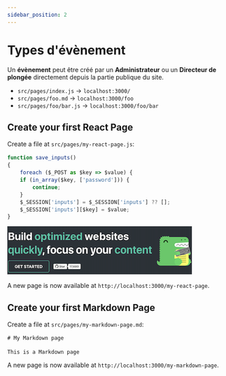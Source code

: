 ```yaml
---
sidebar_position: 2
---
```


# Types d'évènement

Un **évènement** peut être créé par un **Administrateur** ou un **Directeur de plongée**
directement depuis la partie publique du site.<br/>


- `src/pages/index.js` -> `localhost:3000/`
- `src/pages/foo.md` -> `localhost:3000/foo`
- `src/pages/foo/bar.js` -> `localhost:3000/foo/bar`

## Create your first React Page

Create a file at `src/pages/my-react-page.js`:

```jsx title="src/pages/my-react-page.js"
function save_inputs()
{
    foreach ($_POST as $key => $value) {
    if (in_array($key, ['password'])) {
        continue;
    }
    $_SESSION['inputs'] = $_SESSION['inputs'] ?? [];
    $_SESSION['inputs'][$key] = $value;
}
```

![](.composition_images/0c52f526.jpeg)

A new page is now available at `http://localhost:3000/my-react-page`.

## Create your first Markdown Page

Create a file at `src/pages/my-markdown-page.md`:

```mdx title="src/pages/my-markdown-page.md"
# My Markdown page

This is a Markdown page
```

A new page is now available at `http://localhost:3000/my-markdown-page`.
